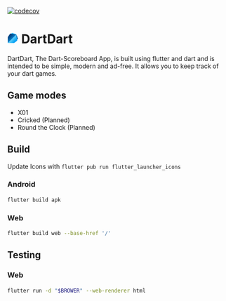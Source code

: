 [![codecov](https://codecov.io/gh/da-Kai/DartDart/graph/badge.svg?token=xliIughqt1)](https://codecov.io/gh/da-Kai/DartDart)

# <img src="assets/icons/icon-colored.svg" width=25pt height=25pt></img> DartDart

DartDart, The Dart-Scoreboard App, is built using flutter and dart and is intended to be simple, modern and ad-free. It allows you to keep track of your dart games.

## Game modes

- X01
- Cricked (Planned)
- Round the Clock (Planned)

## Build

Update Icons with `flutter pub run flutter_launcher_icons`

### Android
```bash
flutter build apk 
```

### Web
```bash
flutter build web --base-href '/'
```

## Testing

### Web
```bash
flutter run -d "$BROWER" --web-renderer html
```